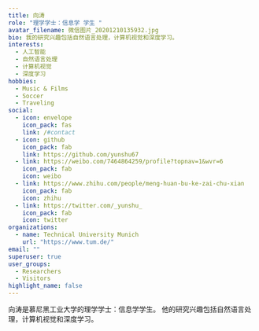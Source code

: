 ```yaml
---
title: 向涛
role: "理学学士：信息学 学生 "
avatar_filename: 微信图片_20201210135932.jpg
bio: 我的研究兴趣包括自然语言处理，计算机视觉和深度学习。
interests:
  - 人工智能
  - 自然语言处理
  - 计算机视觉
  - 深度学习
hobbies:
  - Music & Films
  - Soccer
  - Traveling
social:
  - icon: envelope
    icon_pack: fas
    link: /#contact
  - icon: github
    icon_pack: fab
    link: https://github.com/yunshu67
  - link: https://weibo.com/7464864259/profile?topnav=1&wvr=6
    icon_pack: fab
    icon: weibo
  - link: https://www.zhihu.com/people/meng-huan-bu-ke-zai-chu-xian
    icon_pack: fab
    icon: zhihu
  - link: https://twitter.com/_yunshu_
    icon_pack: fab
    icon: twitter
organizations:
  - name: Technical University Munich
    url: "https://www.tum.de/"
email: ""
superuser: true
user_groups:
  - Researchers
  - Visitors
highlight_name: false
---
```

向涛是慕尼黑工业大学的理学学士：信息学学生。 他的研究兴趣包括自然语言处理，计算机视觉和深度学习。